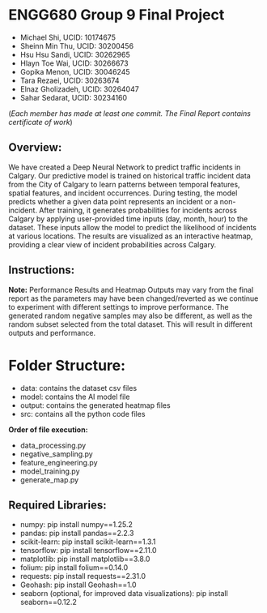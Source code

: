 # ENGG680 Group 9 Final Project
- Michael Shi,        UCID: 10174675
- Sheinn Min Thu,     UCID: 30200456
- Hsu Hsu Sandi,      UCID: 30262965
- Hlayn Toe Wai,      UCID: 30266673
- Gopika Menon,       UCID: 30046245
- Tara Rezaei,        UCID: 30263674
- Elnaz Gholizadeh,   UCID: 30264047
- Sahar Sedarat,      UCID: 30234160

(*Each member has made at least one commit. The Final Report contains certificate of work*)

## Overview:
We have created a Deep Neural Network to predict traffic incidents in Calgary.
Our predictive model is trained on historical traffic incident data from the City of Calgary to learn patterns between temporal features, spatial features, and incident occurrences. During testing, the model predicts whether a given data point represents an incident or a non-incident. After training, it generates probabilities for incidents across Calgary by applying user-provided time inputs (day, month, hour) to the dataset. These inputs allow the model to predict the likelihood of incidents at various locations. The results are visualized as an interactive heatmap, providing a clear view of incident probabilities across Calgary.

## Instructions:
**Note:** Performance Results and Heatmap Outputs may vary from the final report as the parameters may have been changed/reverted as we continue to experiment with different settings to improve performance. The generated random negative samples may also be different, as well as the random subset selected from the total dataset. This will result in different outputs and performance. 

# Folder Structure:
- data: contains the dataset csv files
- model: contains the AI model file
- output: contains the generated heatmap files
- src: contains all the python code files

**Order of file execution:**
- data_processing.py
- negative_sampling.py
- feature_engineering.py
- model_training.py
- generate_map.py

## Required Libraries:
- numpy: pip install numpy==1.25.2
- pandas: pip install pandas==2.2.3
- scikit-learn: pip install scikit-learn==1.3.1
- tensorflow: pip install tensorflow==2.11.0
- matplotlib: pip install matplotlib==3.8.0
- folium: pip install folium==0.14.0
- requests: pip install requests==2.31.0
- Geohash: pip install Geohash==1.0
- seaborn (optional, for improved data visualizations): pip install seaborn==0.12.2